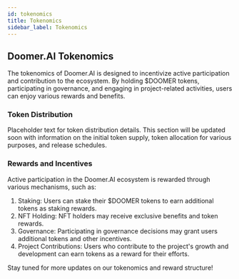 ```yaml
---
id: tokenomics
title: Tokenomics
sidebar_label: Tokenomics
---
```


## Doomer.AI Tokenomics

The tokenomics of Doomer.AI is designed to incentivize active participation and contribution to the ecosystem. By holding $DOOMER tokens, participating in governance, and engaging in project-related activities, users can enjoy various rewards and benefits.

### Token Distribution

Placeholder text for token distribution details. This section will be updated soon with information on the initial token supply, token allocation for various purposes, and release schedules.

### Rewards and Incentives

Active participation in the Doomer.AI ecosystem is rewarded through various mechanisms, such as:

1. Staking: Users can stake their $DOOMER tokens to earn additional tokens as staking rewards.
2. NFT Holding: NFT holders may receive exclusive benefits and token rewards.
3. Governance: Participating in governance decisions may grant users additional tokens and other incentives.
4. Project Contributions: Users who contribute to the project's growth and development can earn tokens as a reward for their efforts.

Stay tuned for more updates on our tokenomics and reward structure!

